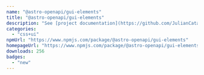 ```yaml
---
name: "@astro-openapi/gui-elements"
title: "@astro-openapi/gui-elements"
description: "See [project documentation](https://github.com/JulianCataldo/astro-openapi#readme)."
categories:
  - "css+ui"
npmUrl: "https://www.npmjs.com/package/@astro-openapi/gui-elements"
homepageUrl: "https://www.npmjs.com/package/@astro-openapi/gui-elements"
downloads: 256
badges:
  - "new"
---
```

